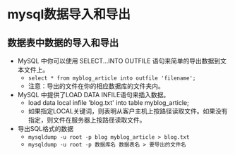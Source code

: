 # mysql数据导入和导出

## 数据表中数据的导入和导出

- MySQL 中你可以使用 SELECT...INTO OUTFILE 语句来简单的导出数据到文本文件上。
  - `select * from myblog_article into outfile 'filename';`
  - 注意：导出的文件在你的相应数据库的文件夹内。
- MySQL 中提供了LOAD DATA INFILE语句来插入数据。
  -  load data local infile 'blog.txt' into table myblog_article;
  - 如果指定LOCAL关键词，则表明从客户主机上按路径读取文件。如果没有指定，则文件在服务器上按路径读取文件。
- 导出SQL格式的数据
  - `mysqldump -u root -p blog myblog_article > blog.txt`
  - `mysqldump -u root -p 数据库名 数据表名 > 要导出的文件名`

